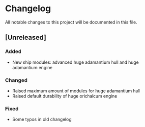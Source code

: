 # Changelog
All notable changes to this project will be documented in this file.

## [Unreleased]

### Added
- New ship modules: advanced huge adamantium hull and huge adamantium engine

### Changed
- Raised maximum amount of modules for huge adamantium hull
- Raised default durability of huge orichalcum engine

### Fixed
- Some typos in old changelog
